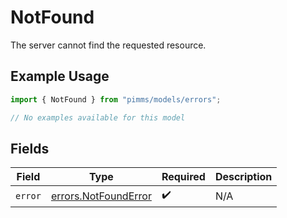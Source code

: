 # NotFound

The server cannot find the requested resource.

## Example Usage

```typescript
import { NotFound } from "pimms/models/errors";

// No examples available for this model
```

## Fields

| Field                                                        | Type                                                         | Required                                                     | Description                                                  |
| ------------------------------------------------------------ | ------------------------------------------------------------ | ------------------------------------------------------------ | ------------------------------------------------------------ |
| `error`                                                      | [errors.NotFoundError](../../models/errors/notfounderror.md) | :heavy_check_mark:                                           | N/A                                                          |